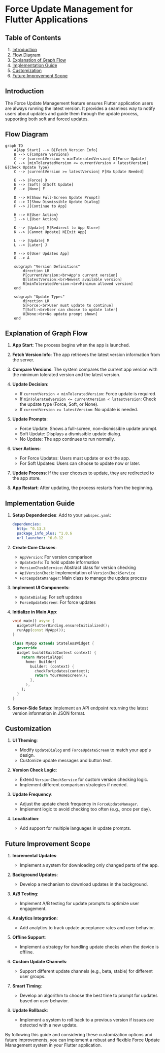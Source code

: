 # Force Update Management for Flutter Applications

## Table of Contents
1. [Introduction](#introduction)
2. [Flow Diagram](#flow-diagram)
3. [Explanation of Graph Flow](#explanation-of-graph-flow)
4. [Implementation Guide](#implementation-guide)
5. [Customization](#customization)
6. [Future Improvement Scope](#future-improvement-scope)

## Introduction

The Force Update Management feature ensures Flutter application users are always running the latest version. It provides a seamless way to notify users about updates and guide them through the update process, supporting both soft and forced updates.

## Flow Diagram

```mermaid
graph TD
    A[App Start] --> B[Fetch Version Info]
    B --> C{Compare Versions}
    C --> |currentVersion < minToleratedVersion| D[Force Update]
    C --> |minToleratedVersion <= currentVersion < latestVersion| E{Check Update Type}
    C --> |currentVersion >= latestVersion| F[No Update Needed]
    
    E --> |Force| D
    E --> |Soft| G[Soft Update]
    E --> |None| F
    
    D --> H[Show Full-Screen Update Prompt]
    G --> I[Show Dismissible Update Dialog]
    F --> J[Continue to App]
    
    H --> K{User Action}
    I --> L{User Action}
    
    K --> |Update| M[Redirect to App Store]
    K --> |Cannot Update| N[Exit App]
    
    L --> |Update| M
    L --> |Later| J
    
    M --> O[User Updates App]
    O --> A
    
    subgraph "Version Definitions"
        direction LR
        P[currentVersion:<br>App's current version]
        Q[latestVersion:<br>Newest available version]
        R[minToleratedVersion:<br>Minimum allowed version]
    end
    
    subgraph "Update Types"
        direction LR
        S[Force:<br>User must update to continue]
        T[Soft:<br>User can choose to update later]
        U[None:<br>No update prompt shown]
    end
```

## Explanation of Graph Flow

1. **App Start**: The process begins when the app is launched.

2. **Fetch Version Info**: The app retrieves the latest version information from the server.

3. **Compare Versions**: The system compares the current app version with the minimum tolerated version and the latest version.

4. **Update Decision**:
   - If `currentVersion < minToleratedVersion`: Force update is required.
   - If `minToleratedVersion <= currentVersion < latestVersion`: Check the update type (Force, Soft, or None).
   - If `currentVersion >= latestVersion`: No update is needed.

5. **Update Prompts**:
   - Force Update: Shows a full-screen, non-dismissible update prompt.
   - Soft Update: Displays a dismissible update dialog.
   - No Update: The app continues to run normally.

6. **User Actions**:
   - For Force Updates: Users must update or exit the app.
   - For Soft Updates: Users can choose to update now or later.

7. **Update Process**: If the user chooses to update, they are redirected to the app store.

8. **App Restart**: After updating, the process restarts from the beginning.

## Implementation Guide

1. **Setup Dependencies**:
   Add to your `pubspec.yaml`:
   ```yaml
   dependencies:
     http: ^0.13.3
     package_info_plus: ^1.0.6
     url_launcher: ^6.0.12
   ```

2. **Create Core Classes**:
   - `AppVersion`: For version comparison
   - `UpdateInfo`: To hold update information
   - `VersionCheckService`: Abstract class for version checking
   - `ApiVersionCheck`: Implementation of `VersionCheckService`
   - `ForceUpdateManager`: Main class to manage the update process

3. **Implement UI Components**:
   - `UpdateDialog`: For soft updates
   - `ForceUpdateScreen`: For force updates

4. **Initialize in Main App**:
   ```dart
   void main() async {
     WidgetsFlutterBinding.ensureInitialized();
     runApp(const MyApp());
   }

   class MyApp extends StatelessWidget {
     @override
     Widget build(BuildContext context) {
       return MaterialApp(
         home: Builder(
           builder: (context) {
             checkForUpdates(context);
             return YourHomeScreen();
           },
         ),
       );
     }
   }
   ```

5. **Server-Side Setup**:
   Implement an API endpoint returning the latest version information in JSON format.

## Customization

1. **UI Theming**: 
   - Modify `UpdateDialog` and `ForceUpdateScreen` to match your app's design.
   - Customize update messages and button text.

2. **Version Check Logic**: 
   - Extend `VersionCheckService` for custom version checking logic.
   - Implement different comparison strategies if needed.

3. **Update Frequency**: 
   - Adjust the update check frequency in `ForceUpdateManager`.
   - Implement logic to avoid checking too often (e.g., once per day).

4. **Localization**: 
   - Add support for multiple languages in update prompts.

## Future Improvement Scope

1. **Incremental Updates**: 
   - Implement a system for downloading only changed parts of the app.

2. **Background Updates**: 
   - Develop a mechanism to download updates in the background.

3. **A/B Testing**: 
   - Implement A/B testing for update prompts to optimize user engagement.

4. **Analytics Integration**: 
   - Add analytics to track update acceptance rates and user behavior.

5. **Offline Support**: 
   - Implement a strategy for handling update checks when the device is offline.

6. **Custom Update Channels**: 
   - Support different update channels (e.g., beta, stable) for different user groups.

7. **Smart Timing**: 
   - Develop an algorithm to choose the best time to prompt for updates based on user behavior.

8. **Update Rollback**: 
   - Implement a system to roll back to a previous version if issues are detected with a new update.

By following this guide and considering these customization options and future improvements, you can implement a robust and flexible Force Update Management system in your Flutter application.